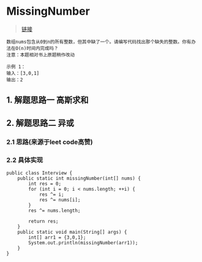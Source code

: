 # MissingNumber
> [链接](https://leetcode-cn.com/problems/missing-number-lcci/)
```
数组nums包含从0到n的所有整数，但其中缺了一个。请编写代码找出那个缺失的整数。你有办法在O(n)时间内完成吗？
注意：本题相对书上原题稍作改动

示例 1：
输入：[3,0,1]
输出：2
```
## 1. 解题思路一 高斯求和
## 2. 解题思路二 异或
### 2.1 思路(来源于leet code高赞)
### 2.2 具体实现
```
public class Interview {
    public static int missingNumber(int[] nums) {
        int res = 0;
        for (int i = 0; i < nums.length; ++i) {
            res ^= i;
            res ^= nums[i];
        }
        res ^= nums.length;

        return res;
    }
    public static void main(String[] args) {
        int[] arr1 = {3,0,1};
        System.out.println(missingNumber(arr1));
    }
}
```
